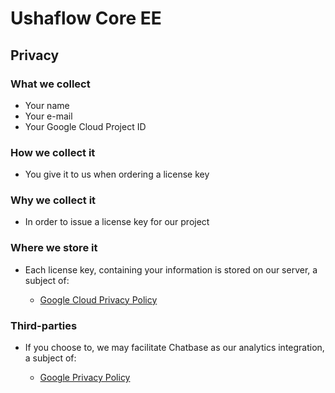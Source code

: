 # Ushaflow Core EE

## Privacy

### What we collect

- Your name
- Your e-mail
- Your Google Cloud Project ID

### How we collect it

- You give it to us when ordering a license key

### Why we collect it

- In order to issue a license key for our project

### Where we store it

- Each license key, containing your information is stored on our server, a subject of:

    - [Google Cloud Privacy Policy](https://cloud.google.com/security/privacy/)

### Third-parties

- If you choose to, we may facilitate Chatbase as our analytics integration, a subject of:

    - [Google Privacy Policy](https://policies.google.com/privacy)